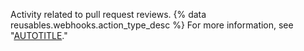 Activity related to pull request reviews. {% data reusables.webhooks.action_type_desc %} For more information, see "[AUTOTITLE](/rest/pulls#reviews)."
